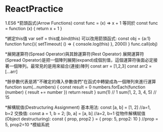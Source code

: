 # ReactPractice
1.ES6
*箭頭函式(Arrow Functions)
  const func = (x) => x + 1
等同於
  const func = function (x) { return x + 1 }
  
 *綁定this值
 var self = this或.bind(this)
 可以改用箭頭函式:
  const obj = {a:1}
  function func(){
    setTimeout( () => { console.log(this) }, 2000)
  }
  func.call(obj)
  
  *展開運算符(Spread Operator)與其餘運算符(Rest Operator)
  展開運算符(Spread Operator)是把一個陣列展開(expand)成個別值，這個運算符後面必定接著一個陣列。最常見的是用來組合(連接)陣列
  const arr = [1,2,3]
  const arr2 = [...arr]

  *餘參數代表是將"不確定的傳入參數值們"在函式中轉變成為一個陣列來進行運算
  function sum(…numbers) {
    const result = 0
    numbers.forEach(function (number) {
      result += number
    })
    return result
  }
  sum(1) // 1
  sum(1, 2, 3, 4, 5) // 15
  
  *解構賦值(Destructuring Assignment)
    基本用法:
      const [a, b] = [1, 2] //a=1, b=2
    交換值:
      const a = 1, b = 2;
      [b, a] = [a, b] //a=2, b=1
    從物件解構賦值(Object destructuring):
      const { prop, prop2 } = { prop: 5, prop2: 10 } //prop = 5, prop2=10
  *模組系統
